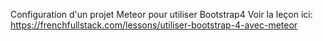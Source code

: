 Configuration d'un projet Meteor pour utiliser Bootstrap4
Voir la leçon ici: https://frenchfullstack.com/lessons/utiliser-bootstrap-4-avec-meteor
